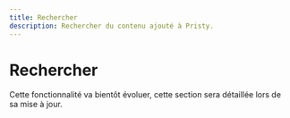 ```yaml
---
title: Rechercher
description: Rechercher du contenu ajouté à Pristy.
---
```


# Rechercher

Cette fonctionnalité va bientôt évoluer, cette section sera détaillée lors de sa mise à jour.

<!--
## Barre de recherche
## Zone de recherche
-->
